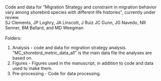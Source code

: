 Code and data for "Migration Strategy and constraint in migration behavior vary among shorebird species with different life histories", currently under review. <br>
SJ Clements, JP Loghry, JA Linscott, J Ruiz JC Gunn, JG Navedo, NR Senner, BM Ballard, and MD Weegman <br>
<br>
Folders: <br>
1. Analysis - code and data for migration strategy analysis. "MC_shorebird_metric_data_all" is the main data file the analyses are based on.<br>
2. Figures - Figures used in the manuscript, in addition to code and data used to make them. <br>
3. Pre-processing - Code for data processing. <br>
